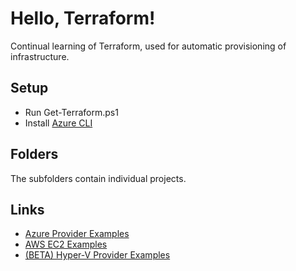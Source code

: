 # Hello, Terraform!

Continual learning of Terraform, used for automatic provisioning of infrastructure.

## Setup

- Run Get-Terraform.ps1
- Install [Azure CLI](https://docs.microsoft.com/en-us/cli/azure/install-azure-cli)

## Folders

The subfolders contain individual projects.

## Links

- [Azure Provider Examples](https://github.com/terraform-providers/terraform-provider-azurerm/tree/master/examples)
- [AWS EC2 Examples](https://github.com/terraform-aws-modules/terraform-aws-ec2-instance)
- [(BETA) Hyper-V Provider Examples](https://github.com/taliesins/terraform-provider-hyperv/tree/master/examples)
